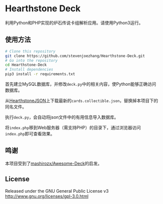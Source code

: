 # Hearthstone Deck

利用Python和PHP实现的炉石传说卡组解析应用。请使用Python3运行。

## 使用方法

```bash
# Clone this repository
git clone https://github.com/stevenjoezhang/Hearthstone-Deck.git
# Go into the repository
cd Hearthstone-Deck
# Install dependencies
pip3 install -r requirements.txt
```

首先建立MySQL数据库，并修改`deck.py`中的相关内容，使Python能够正确访问数据库。

从[HearthstoneJSON](https://hearthstonejson.com)上下载最新的`cards.collectible.json`，替换掉本项目下的同名文件。

执行`deck.py`，会自动将json文件中的有用信息导入数据库。

将`index.php`移到Web服务器（需支持PHP）的目录下，通过浏览器访问`index.php`即可查看效果。

## 鸣谢

本项目受到了[mashirozx/Awesome-Deck](https://github.com/mashirozx/Awesome-Deck)的启发。

## License
Released under the GNU General Public License v3  
http://www.gnu.org/licenses/gpl-3.0.html
